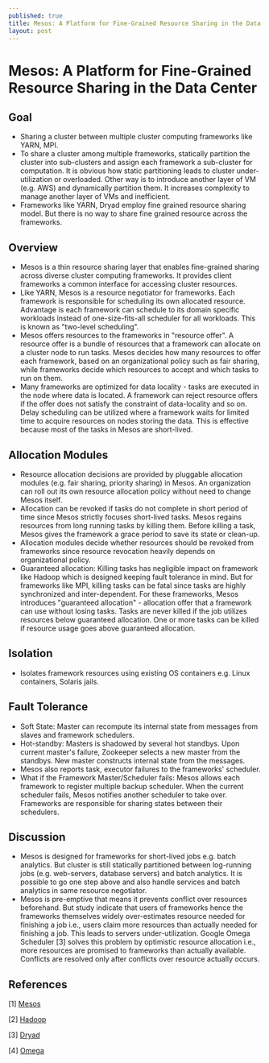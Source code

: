 ```yaml
---
published: true
title: Mesos: A Platform for Fine-Grained Resource Sharing in the Data Center
layout: post
---
```

Mesos: A Platform for Fine-Grained Resource Sharing in the Data Center
========================================

Goal
-----
* Sharing a cluster between multiple cluster computing frameworks like YARN, MPI.
* To share a cluster among multiple frameworks, statically partition the cluster into sub-clusters and assign each framework a sub-cluster for computation. It is obvious how static partitioning leads to cluster under-utilization or overloaded. Other way is to introduce another layer of VM (e.g. AWS) and dynamically partition them. It increases complexity to manage another layer of VMs and inefficient.
* Frameworks like YARN, Dryad employ fine grained resource sharing model. But there is no way to share fine grained resource across the frameworks.

Overview
---------
* Mesos is a thin resource sharing layer that enables fine-grained sharing across diverse cluster computing frameworks. It provides client frameworks a common interface for accessing cluster resources. 
* Like YARN, Mesos is a resource negotiator for frameworks. Each framework is responsible for scheduling its own allocated resource. Advantage is each framework can schedule to its domain specific workloads instead of one-size-fits-all scheduler for all workloads. This is known as "two-level scheduling".
* Mesos offers resources to the frameworks in "resource offer". A resource offer is a bundle of resources that a framework can allocate on a cluster node to run tasks. Mesos decides how many resources to offer each framework, based on an organizational policy such as fair sharing, while frameworks decide which resources to accept and which tasks to run on them.
* Many frameworks are optimized for data locality - tasks are executed in the node where data is located. A framework can reject resource offers if the offer does not satisfy the constraint of data-locality and so on. Delay scheduling can be utilized where a framework waits for limited time to acquire resources on nodes storing the data. This is effective because most of the tasks in Mesos are short-lived.

Allocation Modules
---------------------
* Resource allocation decisions are provided by pluggable allocation modules (e.g. fair sharing, priority sharing) in Mesos. An organization can roll out its own resource allocation policy without need to change Mesos itself.
* Allocation can be revoked if tasks do not complete in short period of time since Mesos strictly focuses short-lived tasks. Mesos regains resources from long running tasks by killing them. Before killing a task, Mesos gives the framework a grace period to save its state or clean-up.
* Allocation modules decide whether resources should be revoked from frameworks since resource revocation heavily depends on organizational policy.
* Guaranteed allocation: Killing tasks has negligible impact on framework like Hadoop which is designed keeping fault tolerance in mind. But for frameworks like MPI, killing tasks can be fatal since tasks are highly synchronized and inter-dependent. For these frameworks, Mesos introduces "guaranteed allocation" - allocation offer that a framework can use without losing tasks. Tasks are never killed if the job utilizes resources below guaranteed allocation. One or more tasks can be killed if resource usage goes above guaranteed allocation.

Isolation
---------------------
* Isolates framework resources using existing OS containers e.g. Linux containers, Solaris jails. 

Fault Tolerance
---------------------
* Soft State: Master can recompute its internal state from messages from slaves and framework schedulers.
* Hot-standby: Masters is shadowed by several hot standbys. Upon current master's failure, Zookeeper selects a new master from the standbys. New master constructs internal state from the messages.
* Mesos also reports task, executor failures to the frameworks' scheduler. 
* What if the Framework Master/Scheduler fails: Mesos allows each framework to register multiple backup scheduler. When the current scheduler fails, Mesos notifies another scheduler to take over. Frameworks are responsible for sharing states between their schedulers.

Discussion
-------------
* Mesos is designed for frameworks for short-lived jobs e.g. batch analytics. But cluster is still statically partitioned between log-running jobs (e.g. web-servers, database servers) and batch analytics. It is possible to go one step above and also handle services and batch analytics in same resource negotiator.
* Mesos is pre-emptive that means it prevents conflict over resources beforehand. But study indicate that users of frameworks hence the frameworks themselves widely over-estimates resource needed for finishing a job i.e., users claim more resources than actually needed for finishing a job. This leads to servers under-utilization. Google Omega Scheduler [3] solves this problem by optimistic resource allocation i.e., more resources are promised to frameworks than actually available. Conflicts are resolved only after conflicts over resource actually occurs.

References
--------------
[1] [Mesos](http://mesos.apache.org/)

[2] [Hadoop](http://hadoop.apache.org/)

[3] [Dryad](http://research.microsoft.com/en-us/projects/dryad/)

[4] [Omega](http://research.google.com/pubs/pub41684.html)
